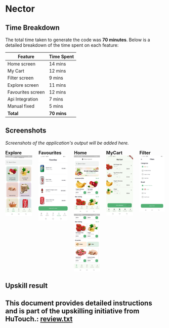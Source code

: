 # Nector 




## Time Breakdown

The total time taken to generate the code was **70 minutes**. Below is a detailed breakdown of the time spent on each feature:

| **Feature**            | **Time Spent** |
|------------------------|----------------|
| Home screen         | 14 mins        |
| My Cart        | 12 mins        |
| Filter screen          | 9 mins        |
| Explore screen          | 11 mins        |
| Favourites screen          | 12 mins        |
| Api Integration        | 7 mins        |
| Manual fixed           | 5 mins        |
| **Total**              | **70 mins**   |


## Screenshots

*Screenshots of the application's output will be added here.*

<div style="display: flex; justify-content: space-around; gap: 20px;">
    <div>
        <b>Explore</b>
        <img src="assets/explore.jpg" alt="Welcome sleep screen" width="200"/>
    </div>
    <div>
        <b>Favourites</b>
        <img src="assets/fav.jpg" alt="Reminder screen" width="200"/>
    </div>
  <div>
    <b>Home</b>
    <img src="assets/home.jpg" alt="Course details screen.jpg" width="200"/>
    <br/>
    <img src="assets/home1.jpg" alt="Another screen" width="200"/>
</div>
    <div>
        <b>MyCart</b>
        <img src="assets/mycart.jpg" alt="Course details screen.jpg" width="200"/>
    </div>
    <div>
        <b>Filter</b>
        <img src="assets/flters.jpg" alt="Course details screen.jpg" width="200"/>
    </div>
</div>

## Upskill result

This document provides detailed instructions and is part of the upskilling initiative from HuTouch.: [review.txt](review.txt)
---
